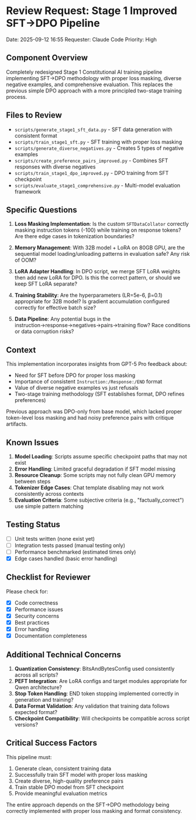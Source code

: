 # Review Request: Stage 1 Improved SFT→DPO Pipeline
Date: 2025-09-12 16:55
Requester: Claude Code
Priority: High

## Component Overview
Completely redesigned Stage 1 Constitutional AI training pipeline implementing SFT→DPO methodology with proper loss masking, diverse negative examples, and comprehensive evaluation. This replaces the previous simple DPO approach with a more principled two-stage training process.

## Files to Review
- `scripts/generate_stage1_sft_data.py` - SFT data generation with consistent format
- `scripts/train_stage1_sft.py` - SFT training with proper loss masking
- `scripts/generate_diverse_negatives.py` - Creates 5 types of negative examples
- `scripts/create_preference_pairs_improved.py` - Combines SFT responses with diverse negatives
- `scripts/train_stage1_dpo_improved.py` - DPO training from SFT checkpoint
- `scripts/evaluate_stage1_comprehensive.py` - Multi-model evaluation framework

## Specific Questions
1. **Loss Masking Implementation**: Is the custom `SFTDataCollator` correctly masking instruction tokens (-100) while training on response tokens? Are there edge cases in tokenization boundaries?

2. **Memory Management**: With 32B model + LoRA on 80GB GPU, are the sequential model loading/unloading patterns in evaluation safe? Any risk of OOM?

3. **LoRA Adapter Handling**: In DPO script, we merge SFT LoRA weights then add new LoRA for DPO. Is this the correct pattern, or should we keep SFT LoRA separate?

4. **Training Stability**: Are the hyperparameters (LR=5e-6, β=0.1) appropriate for 32B model? Is gradient accumulation configured correctly for effective batch size?

5. **Data Pipeline**: Any potential bugs in the instruction→response→negatives→pairs→training flow? Race conditions or data corruption risks?

## Context
This implementation incorporates insights from GPT-5 Pro feedback about:
- Need for SFT before DPO for proper loss masking
- Importance of consistent `Instruction:/Response:/END` format  
- Value of diverse negative examples vs just refusals
- Two-stage training methodology (SFT establishes format, DPO refines preferences)

Previous approach was DPO-only from base model, which lacked proper token-level loss masking and had noisy preference pairs with critique artifacts.

## Known Issues
1. **Model Loading**: Scripts assume specific checkpoint paths that may not exist
2. **Error Handling**: Limited graceful degradation if SFT model missing
3. **Resource Cleanup**: Some scripts may not fully clean GPU memory between steps
4. **Tokenizer Edge Cases**: Chat template disabling may not work consistently across contexts
5. **Evaluation Criteria**: Some subjective criteria (e.g., "factually_correct") use simple pattern matching

## Testing Status
- [ ] Unit tests written (none exist yet)
- [ ] Integration tests passed (manual testing only)
- [ ] Performance benchmarked (estimated times only)
- [x] Edge cases handled (basic error handling)

## Checklist for Reviewer
Please check for:
- [x] Code correctness
- [x] Performance issues
- [x] Security concerns
- [x] Best practices
- [x] Error handling
- [x] Documentation completeness

## Additional Technical Concerns
1. **Quantization Consistency**: BitsAndBytesConfig used consistently across all scripts?
2. **PEFT Integration**: Are LoRA configs and target modules appropriate for Qwen architecture?
3. **Stop Token Handling**: END token stopping implemented correctly in generation and training?
4. **Data Format Validation**: Any validation that training data follows expected format?
5. **Checkpoint Compatibility**: Will checkpoints be compatible across script versions?

## Critical Success Factors
This pipeline must:
1. Generate clean, consistent training data
2. Successfully train SFT model with proper loss masking
3. Create diverse, high-quality preference pairs
4. Train stable DPO model from SFT checkpoint
5. Provide meaningful evaluation metrics

The entire approach depends on the SFT→DPO methodology being correctly implemented with proper loss masking and format consistency.